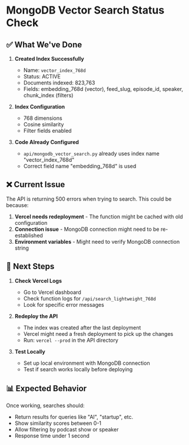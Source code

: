 # MongoDB Vector Search Status Check

## ✅ What We've Done

1. **Created Index Successfully**
   - Name: `vector_index_768d`
   - Status: ACTIVE
   - Documents indexed: 823,763
   - Fields: embedding_768d (vector), feed_slug, episode_id, speaker, chunk_index (filters)

2. **Index Configuration**
   - 768 dimensions
   - Cosine similarity
   - Filter fields enabled

3. **Code Already Configured**
   - `api/mongodb_vector_search.py` already uses index name "vector_index_768d"
   - Correct field name "embedding_768d" is used

## ❌ Current Issue

The API is returning 500 errors when trying to search. This could be because:

1. **Vercel needs redeployment** - The function might be cached with old configuration
2. **Connection issue** - MongoDB connection might need to be re-established
3. **Environment variables** - Might need to verify MongoDB connection string

## 🔧 Next Steps

1. **Check Vercel Logs**
   - Go to Vercel dashboard
   - Check function logs for `/api/search_lightweight_768d`
   - Look for specific error messages

2. **Redeploy the API**
   - The index was created after the last deployment
   - Vercel might need a fresh deployment to pick up the changes
   - Run: `vercel --prod` in the API directory

3. **Test Locally**
   - Set up local environment with MongoDB connection
   - Test if search works locally before deploying

## 📊 Expected Behavior

Once working, searches should:
- Return results for queries like "AI", "startup", etc.
- Show similarity scores between 0-1
- Allow filtering by podcast show or speaker
- Response time under 1 second
